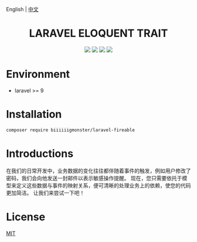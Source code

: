 English | [中文](./README-CN.md)

<div align="center">

# LARAVEL ELOQUENT TRAIT

<p>
    <a href="https://github.com/biiiiiigmonster/fireable/blob/master/LICENSE"><img src="https://img.shields.io/badge/license-MIT-7389D8.svg?style=flat" ></a>
    <a href="https://github.com/biiiiiigmonster/fireable/releases" ><img src="https://img.shields.io/github/release/biiiiiigmonster/fireable.svg?color=4099DE" /></a> 
    <a href="https://packagist.org/packages/biiiiiigmonster/fireable"><img src="https://img.shields.io/packagist/dt/biiiiiigmonster/fireable.svg?color=" /></a> 
    <a><img src="https://img.shields.io/badge/php-8.0+-59a9f8.svg?style=flat" /></a> 
</p>

</div>



# Environment

- laravel >= 9


# Installation

```bash
composer require biiiiiigmonster/laravel-fireable
```

# Introductions
在我们的日常开发中，业务数据的变化往往都伴随着事件的触发，例如用户修改了密码，我们会向他发送一封邮件以表示敏感操作提醒。
现在，您只需要依托于模型来定义这些数据与事件的映射关系，便可清晰的处理业务上的依赖，使您的代码更加简洁。
让我们来尝试一下吧！

# License
[MIT](./LICENSE)
